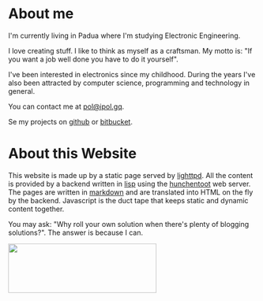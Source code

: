 # About me

I'm currently living in Padua where I'm studying Electronic Engineering.

I love creating stuff. I like to think as myself as a craftsman. My motto is:
"If you want a job well done you have to do it yourself".

I've been interested in electronics since my childhood. During the years I've
also been attracted by computer science, programming and technology in general.

You can contact me at [pol@ipol.gq](mailto:pol@ipol.gq).

Se my projects on [github](https://github.com/electricant) or
[bitbucket](https://bitbucket.org/paolo_scr).

# About this Website

This website is made up by a static page served by
[lighttpd](https://www.lighttpd.net/). All the content is provided by a backend
written in [lisp](http://lispers.org/) using the
[hunchentoot](http://weitz.de/hunchentoot/) web server. The pages are written in
[markdown](https://daringfireball.net/projects/markdown/) and are translated
into HTML on the fly by the backend. Javascript is the duct tape that keeps
static and dynamic content together.

You may ask: "Why roll your own solution when there's plenty of blogging
solutions?". The answer is because I can.
<p>
      <img src="/res/img/made-with-lisp-logo.jpg" width="300" height="100"/>
</p>
